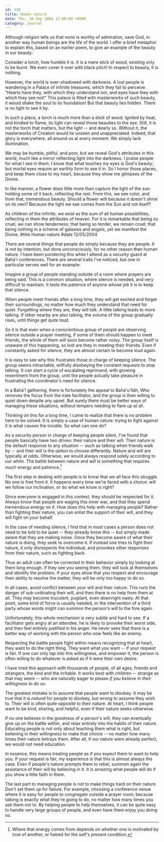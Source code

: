 ```yaml
---
id: 116
title: Human nature
date: Thu, 16 Sep 2004 12:00:00 +0000
category: Journal
---
```


Although religion tells us that none is worthy of admiration, save God,
in another way human beings are the life of the world.  I offer a brief
metaphor to explain this, based on an earlier poem, to give an example
of the beauty in our beauty:

Consider a torch, how humble it is.  It is a mere stick of wood,
existing only to be burnt.  We even cover it over with black pitch!  In
respect to beauty, it is nothing.

However, the world is over-shadowed with darkness.  A lost people is
wandering in a Palace of infinite treasures, which they fail to
perceive.  "Hearts have they, with which they understand not, and eyes
have they with which they see not!"  This palace is filled with
masterworks of such beauty, it would shake the soul to its foundation!
But that beauty lies hidden.  There is no light to see it by.

In such a place, a torch is much more than a stick of wood.  Ignited by
heat, and kindled to flame, its light can reveal those beauties to the
eye.  Still, it is not the torch that matters, but the light -- and
dearly so.  Without it, the masterworks of Creation would lie unseen and
unappreciated.  Indeed, that glory is everywhere, all around us at every
moment.  We simply lack illumination.

We may be humble, pitiful, and poor, but we reveal God's attributes in
this world, much like a mirror reflecting light into the darkness.  I
praise people for what I see in them.  I know that what touches my eyes
is God's beauty; but mortal eyes require an earthly form to see it in.
So I honor those places, and keep them close to my heart, because they
show me glimpses of the Divine.

In like manner, a flower does little more than capture the light of the
sun: holding some of it back, reflecting the rest.  From this, we see
color, and from that, tremendous beauty.  Should a flower wilt because
it doesn't shine on its own?  Because the light we see comes from the
Sun and not itself?

As children of the infinite, we exist as the sum of all human
possibilities, reflecting in them the attributes of heaven.  For it is
remarkable that being so cruel, we can show tenderness; that being so
tender, we remain cruel; that being nothing in a scheme of galaxies and
angels, yet we manifest the Divine.  #title Human nature #date
12/05/2004

There are several things that people do simply because they are people.
It is not by intention, but done unconsciously, for no other reason than
human nature.  I have been pondering this while I attend as a security
guard at Bahá'í conferences.  There are several traits I've noticed, but
one in particular serves well for an example:

Imagine a group of people standing outside of a room where prayers are
being said.  This is a common situation, where silence is needed, and
very difficult to maintain.  It tests the patience of anyone whose job
it is to keep that silence.

When people meet friends after a long time, they will get excited and
forget their surroundings, no matter how much they understand that need
for quiet.  Forgetting where they are, they will talk.  A little talking
leads to more talking.  If other nearby are also talking, the volume of
the group gradually rises, until things get quite loud.

So it is that even when a conscientious group of people are observing
silence outside a prayer meeting, if some of them should happen to meet
friends, the whole of them will soon become rather noisy.  The group
itself is unaware of this happening, so lost are they in meeting their
friends.  Even if constantly asked for silence, they are almost certain
to become loud again.

It is easy to see why this frustrates those in charge of keeping
silence.  The group seems intractable, willfully disobeying the constant
requests to stop talking.  It can start a cycle of escalating reprimand,
with growing resentment from the group, until the people actually take
pleasure in frustrating the coordinator's need for silence.

In a Bahá'í gathering, there is fortunately the appeal to Bahá'u'lláh,
Who removes the focus from the irate facilitator, and the group is then
willing to quiet down despite any upset.  But surely there must be
better ways of managing these situations, without tempers needing to
flare up at all.

Thinking on this for a long time, I came to realize that there is no
problem here to be solved.  It is simply a case of human nature: trying
to fight against it is what causes the trouble.  So what can one do?

As a security person in charge of keeping people silent, I've found that
people basically have two drives: their nature and their will.  Their
nature is the default response to any situation -- such as talking when
friends walk by -- and their will is the option to choose differently.
Nature and will are typically at odds.  Otherwise, we would always
respond solely according to our whim.  The battle between nature and
will is something that requires much energy and patience.[^1]

The first step in dealing with people is to know that we all face this
struggle.  No one is free from it.  It happens every time we're faced
with a choice: will we follow our inclination, or do what we know is
right?

Since everyone is engaged in this contest, they should be respected for
it.  Always know that people are waging this inner war, and that they
spend tremendous energy on it.  How does this help with managing people?
Rather than fighting their nature, you can enlist the support of their
will, and they will fight on your behalf.

In the case of needing silence, I find that in most cases a person does
not need to be told to be quiet -- they already know this -- but simply
made aware that they are making noise.  Once they become aware of what
their nature is doing, they seek to overcome it.  If instead one tries
to fight their nature, it only disrespects the individual, and provokes
other responses from their nature, such as fighting back.

Thus an adult can often be corrected in their behavior simply by looking
at them long enough.  If they see you seeing them, they will look at
themselves and identify the problem.  If your eyes show that you respect
and encourage their ability to resolve the matter, they will be only too
happy to do so.

In all cases, avoid conflict between your will and their nature.  This
runs the danger of sub-ordinating their will, and then there is no help
from them at all.  They may become truculent, pugilant, even downright
nasty.  At that point, some kind of force is usually needed, or the
intervention of a third party whose words might can summon the person's
will to the fore again.

Unfortunately, this whole mechanism is very subtle and hard to see.  If
a facilitator gets angry at an attendee, he is likely to provoke their
worst side, and then feel entirely justified in his anger.  He never
sees that there is a better way of working with the person who now feels
like an enemy.

Respecting the battle people fight within means recognizing that at
heart, they want to do the right thing.  They want what you want -- if
your request is fair.  If one can only tap into this willingness, and
empower it, the person is often willing to do whatever is asked as if it
were their own desire.

I have tried this approach with thousands of people, of all ages,
friends and strangers, the kind and the irritable.  It works best with
children -- strange as that may seem -- who are naturally eager to
please *if you believe in their willingness to do so*.

The greatest mistake is to assume that people want to disobey.  It may
be true that it is *natural* for people to disobey, but wrong to assume
they *wish* to.  Their will is often quite opposite to their nature.  At
heart, I think people want to be kind, sharing, and helpful, even if
their nature seeks otherwise.

If no one believes in the goodness of a person's will, they can
eventually give up on the battle within, and relax entirely into the
habits of their nature.  Educating people is not only about teaching
them what is right, but believing in their willingness to make that
choice -- no matter how many times their nature betrays them.  After
all, if our nature were already perfect, we would not need education.

In essence, this means treating people as if you expect them to want to
help you.  If your request is fair, my experience is that this is almost
always the case.  Even if people's nature prompts them to rebel, summon
again the assistance of their will by believing in it.  It is amazing
what people will do if you show a little faith in them.

The last part to managing people is not to make things hard on their
nature.  Don't set them up for failure.  For example, choosing a
conference venue where it is easy for people to congregate outside a
prayer room; because talking is exactly what they're going to do, no
matter how many times you ask them not to.  By helping people to help
themselves, it can be quite easy to handle very large groups of people,
and even have them enjoy you doing so.

[^1]:  Where that energy comes from depends on whether one is motivated by
love of another, or hatred for the self's present condition.


